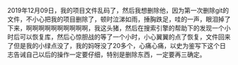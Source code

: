 2019年12月09日，我的项目文件乱码了，然后我想删除他，因为第一次删除git的文件，不小心把我的项目删除了，顿时泣涕如雨，捶胸跌足，哇的一声，眼泪掉了下来，啊啊啊啊啊啊啊啊啊啊，我这头猪，然后在搜索引擎的帮助下的发现一个小时后可以恢复库，然后心惊胆战的等了一个小时，小心翼翼的点了恢复，文件回来了但是我的小绿点没了，我的妈呀没了20多个，心痛心痛，以史为鉴写下这个日志告诫自己以后的操作一定要仔细，特别是删除东西，一定要再三确定。

